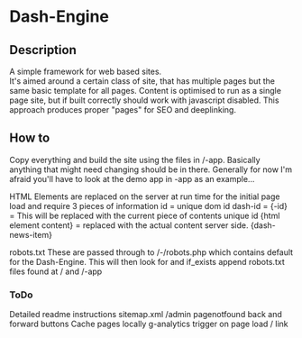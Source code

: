 # Dash-Engine


## Description
A simple framework for web based sites.  
It's aimed around a certain class of site, that has multiple pages but the same basic template for all pages.
Content is optimised to run as a single page site, but if built correctly should work with javascript disabled.
This approach produces proper "pages" for SEO and deeplinking.




## How to

Copy everything and build the site using the files in /-app. Basically anything that might need changing should be in there. 
Generally for now I'm afraid you'll have to look at the demo app in -app as an example...


HTML Elements are replaced on the server at run time for the initial page load and require 3 pieces of information
id = unique dom id
dash-id = {<id>-id} = This will be replaced with the current piece of contents unique id
{html element content} = replaced with the actual content server side. 
<span id="dash-news-item" dash-id="{dash-news-item-id}">{dash-news-item}</span>


robots.txt
These are passed through to /-/robots.php which contains default for the Dash-Engine.
This will then look for and if_exists append robots.txt files found at / and /-app



### ToDo
Detailed readme instructions
sitemap.xml
/admin
pagenotfound 
back and forward buttons
Cache pages locally
g-analytics trigger on page load
/ link